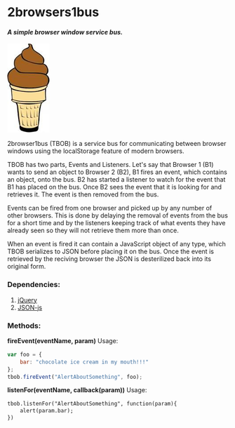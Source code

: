 2browsers1bus
=============
#### *A simple browser window service bus.*
![Yummy chocolate ice cream!!](https://github.com/chz160/2browsers1bus/raw/master/2b1b.jpg)


2browser1bus (TBOB) is a service bus for communicating between browser windows using the localStorage feature of modern browsers.  

TBOB has two parts, Events and Listeners. Let's say that Browser 1 (B1) wants to send an object to Browser 2 (B2), B1 fires an event, which contains an object, onto the bus. B2 has started a listener to watch for the event that B1 has placed on the bus.  Once B2 sees the event that it is looking for and retrieves it. The event is then removed from the bus.

Events can be fired from one browser and picked up by any number of other browsers. This is done by delaying the removal of events from the bus for a short time and by the listeners keeping track of what events they have already seen so they will not retrieve them more than once.

When an event is fired it can contain a JavaScript object of any type, which TBOB serializes to JSON before placing it on the bus. Once the event is retrieved by the reciving browser the JSON is desterilized back into its original form.


### Dependencies:
1. [jQuery](http://jquery.com/download/)
2. [JSON-js](https://github.com/douglascrockford/JSON-js)


### Methods:
**fireEvent(eventName, param)**
Usage:
```javascript
var foo = {
    bar: "chocolate ice cream in my mouth!!!"
};
tbob.fireEvent("AlertAboutSomething", foo);
```

**listenFor(eventName, callback(param))**
Usage:
```
tbob.listenFor("AlertAboutSomething", function(param){
    alert(param.bar);
})
```
